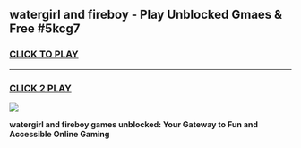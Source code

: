 
## watergirl and fireboy - Play Unblocked Gmaes & Free #5kcg7
<h3>
<a href="https://premium.freeplayer.one?title=watergirl_and_fireboy&ref=03M">CLICK TO PLAY</a></h3>
<hr>

<h3>
<a href="https://premium.freeplayer.one?title=watergirl_and_fireboy&ref=03M">CLICK 2 PLAY</a>
  
</h3>

<a href="https://premium.freeplayer.one?title=watergirl_and_fireboy&ref=03M"><img src="https://clearcache.store/games.png"></a>


**watergirl and fireboy games unblocked: Your Gateway to Fun and Accessible Online Gaming**

